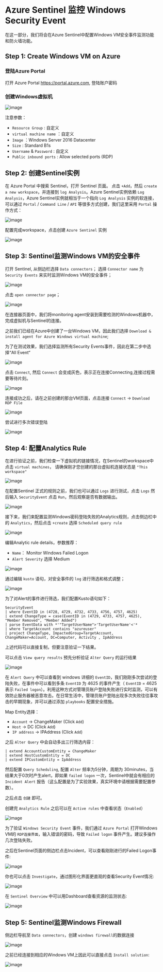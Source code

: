 # Azure Sentinel 监控 Windows Security Event

在这一部分，我们将会在Azure Sentinel中配置Windows VM安全事件监测功能和防火墙功能。

## Step 1: Create Windows VM on Azure

### 登陆Azure Portal
打开 Azure Portal  https://portal.azure.com, 登陆账户密码

### 创建Windows虚拟机

![image](./images/WindowsSecurityEvent/01.png)
 
注意参数：
-   `Resource Group` : 自定义
-	`virtual machine name` ：自定义
-	`Image` ：Windows Server 2016 Datacenter
-	`Size` : Standard B1s
-	`Username` & `Password` : 自定义
-	`Public inbound ports` : Allow selected ports (RDP)

## Step 2: 创建Sentinel实例

在 Azure Portal 中搜索 Sentinel，打开 Sentinel 页面。
点击 `+Add`，然后 `create a new workspace`，并连接到 `log Analysis`。Azure Sentinel实例依赖 `Log Analysis`，Azure Sentinel实例就相当于一个指向 `Log Analysis` 实例的软连接，可以通过 `Portal` / `Command Line` / `API` 等很多方式创建，我们这里采用 `Portal` 操作方式：

![image](./images/WindowsSecurityEvent/02.png)
 
配置完成workspace，点击创建 `Azure Sentinel` 实例

![image](./images/WindowsSecurityEvent/03.png)
 
## Step 3: Sentinel监测Windows VM的安全事件

打开 Sentinel, 从侧边栏选择 `Data connectors`；
选择 `Connector name` 为 `Security Events` 来实时监测Windows VM的安全事件；

![image](./images/WindowsSecurityEvent/04.png)
 
点击 `open connector page`；

![image](./images/WindowsSecurityEvent/05.png)

 
在连接器页面中，我们将monitoring agent安装到需要检测的Windows机器中，完成虚拟机与Sentinel的连接。

之前我们已经在Azure中创建了一台Windows VM，因此我们选择 `Download & install agent for Azure Windows virtual machine`;

为了在测试效果，我们选择监测所有Security Events事件，因此在第二步中选择“All Event“

![image](./images/WindowsSecurityEvent/06.png)
 
点击 `Connect`, 然后 `Connect` 会变成灰色，表示正在连接Connecting,连接过程需要等待片刻。

![image](./images/WindowsSecurityEvent/07.png)

连接成功之后，请在之前创建的那台VM页面，点击连接        `Connect` ->  `Download RDP File`

![image](./images/WindowsSecurityEvent/07.1.png)

 
尝试进行多次错误登陆

![image](./images/WindowsSecurityEvent/07.2.png)


## Step 4: 配置Analytics Rule

在进行验证之前，我们检查一下虚拟机的链接情况，在Sentinel的workspace中点击 `virtual machines`， 请确保刚才您创建的那台虚拟机连接状态是 `"This workspace"`

![image](./images/WindowsSecurityEvent/07.3.png)
 
在配置Sentinel 正式的规则之前，我们也可以通过 `Logs` 进行测试，点击 `Logs` 然后输入
`SecurityEvent` 点击 `Run`，然后观察是否有数据输出。

![image](./images/WindowsSecurityEvent/07.4.png)

接下来，我们来配置监测Windows密码登陆失败的Analytics规则，点击侧边栏中的 `Analytics`，然后点击  `+create` 选择 `Scheduled query rule`

![image](./images/WindowsSecurityEvent/08.png)

 
编辑Analytic rule details，参数推荐：
-	`Name`： Monitor Windows Failed Logon
-	`Alert Severity` 选择 Medium

![image](./images/WindowsSecurityEvent/09.png)
 
通过编辑 `kusto` 语句，对安全事件的 `log` 进行筛选和格式调整；

![image](./images/WindowsSecurityEvent/10.png)

为了对Alert的事件进行筛选，我们配置Kusto语句如下：

```
SecurityEvent
| where EventID in (4728, 4729, 4732, 4733, 4756, 4757, 4625)
| extend ChangeType = case(EventID in (4729, 4733, 4757, 4625), "Member Removed", "Member Added")
| parse EventData with *'"TargetUserName">'TargetUserName'<'*
| where TargetAccount contains "azureuser"
| project ChangeType, ImpactedGroup=TargetAccount, ChangeMaker=Account, DC=Computer, Activity , IpAddress
```
上述代码可以直接复制，但要注意验证一下结果。
 
可以点击 `View query results` 预先分析验证 `Alter Query` 的运行结果

![image](./images/WindowsSecurityEvent/11.png)
 
在 `Alert Query` 中可以查看到 windows 详细的 `EventID`，我们刚刚多次尝试的登陆失败，在事件中可以看到多条 `EventID` 为 4625 的事件产生（ `EventID` = 4625表示 `Failed logon`）。利用这种方式对管理员账户登陆失败进行实时监测，可以有效防止服务器被恶意攻击。在日常生活中，管理员账户登陆出现多次失败往往事攻击的早期现象，并可以通过添加 `playbooks` 配置安全措施。

Map Entity选择：

- `Account` -> ChangeMaker (Click `Add`)
- `Host` -> DC (Click `Add`)
- `IP address` -> IPAddress (Click `Add`)

之后 `Alter Query` 中会自动多出三行筛选内容：

```
| extend AccountCustomEntity = ChangeMaker
| extend HostCustomEntity = DC
| extend IPCustomEntity = IpAddress
```

然后配置 `Query Scheduling`, 配置 `Alter` 频率为5分钟，周期为 30minutes，当结果大于0次时产生alert，即如果 `failed logon` 一次，Sentinel中就会有相应的 `Incident Alert` 报告（这么配置是为了实验效果，真实环境中请根据需要配置参数）。

之后点击 `创建` 即可。

创建完 `Analytics Rule` 之后可以在 `Active rules` 中查看状态（`Enabled`）

![image](./images/WindowsSecurityEvent/12.png)


为了验证 `Windows Security Event` 事件，我们通过 `Azure Portal` 打开Windows VM的 `RDP连接界面`，输入错误的密码，导致 `Failed logon` 事件产生。建议多操作几次登陆失败。

之后在Sentinel页面的侧边栏点击Incident，可以查看刚刚进行的Failed Logon事件:

![image](./images/WindowsSecurityEvent/13.png)
 
你也可以点击 `Investigate`，通过图形化界面更直观的查看Security Event情况:

![image](./images/WindowsSecurityEvent/14.png)

在 `Sentinel Overview` 中可以用Dashboard查看资源的监测状态:

![image](./images/WindowsSecurityEvent/15.png)


## Step 5: Sentinel监测Windows Firewall

侧边栏导航至 `Data connectors`，创建 `windows firewall`的数据连接

![image](./images/WindowsSecurityEvent/16.png)

之前已经连接到相应的Windows VM上因此可以直接点击 `Install solution`:

![image](./images/WindowsSecurityEvent/17.png)

 

